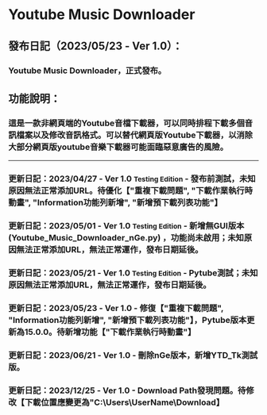 # Youtube Music Downloader
## 發布日記（2023/05/23 - Ver 1.0）：
### Youtube Music Downloader，正式發布。
## 功能說明：
### 這是一款非網頁端的Youtube音檔下載器，可以同時排程下載多個音訊檔案以及修改音訊格式。可以替代網頁版Youtube下載器，以消除大部分網頁版youtube音樂下載器可能面臨惡意廣告的風險。
---
### **更新日記**：2023/04/27 - Ver 1.0 <small>Testing Edition</small> - 發布前測試，未知原因無法正常添加URL。待優化【"重複下載問題", "下載作業執行時動畫", "Information功能列新增", "新增預下載列表功能"】
### **更新日記**：2023/05/01 - Ver 1.0 <small>Testing Edition</small> - 新增無GUI版本 (Youtube_Music_Downloader_nGe.py) ，功能尚未啟用；未知原因無法正常添加URL，無法正常運作，發布日期延後。
### **更新日記**：2023/05/21 - Ver 1.0 <small>Testing Edition</small> - Pytube測試；未知原因無法正常添加URL，無法正常運作，發布日期延後。
### **更新日記**：2023/05/23 - Ver 1.0 - 修復【"重複下載問題", "Information功能列新增", "新增預下載列表功能"】，Pytube版本更新為15.0.0。待新增功能【"下載作業執行時動畫"】
### **更新日記**：2023/06/21 - Ver 1.0 - 刪除nGe版本，新增YTD_Tk測試版。
### **更新日記**：2023/12/25 - Ver 1.0 - Download Path發現問題。待修改【下載位置應變更為"C:\Users\UserName\Download】
